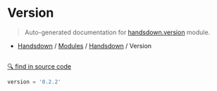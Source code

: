 # Version

> Auto-generated documentation for [handsdown.version](https://github.com/vemel/handsdown/blob/master/handsdown/version.py) module.

- [Handsdown](../README.md#-handsdown---python-documentation-generator) / [Modules](../MODULES.md#modules) / [Handsdown](index.md#handsdown) / Version

## 

[🔍 find in source code](https://github.com/vemel/handsdown/blob/master/handsdown/version.py#L1)

```python
version = '0.2.2'
```
